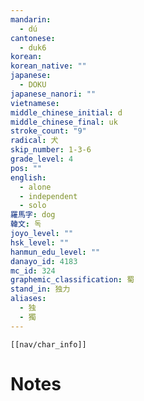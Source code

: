 ```yaml
---
mandarin:
  - dú
cantonese:
  - duk6
korean:
korean_native: ""
japanese:
  - DOKU
japanese_nanori: ""
vietnamese:
middle_chinese_initial: d
middle_chinese_final: uk
stroke_count: "9"
radical: 犬
skip_number: 1-3-6
grade_level: 4
pos: ""
english:
  - alone
  - independent
  - solo
羅馬字: dog
韓文: 독
joyo_level: ""
hsk_level: ""
hanmun_edu_level: ""
danayo_id: 4183
mc_id: 324
graphemic_classification: 蜀
stand_in: 独力
aliases:
  - 独
  - 獨
---
```

```meta-bind-embed
[[nav/char_info]]
```

# Notes
